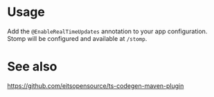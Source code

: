 # Usage

Add the `@EnableRealTimeUpdates` annotation to your app configuration. Stomp will be configured and available at `/stomp`.

# See also

https://github.com/eitsopensource/ts-codegen-maven-plugin